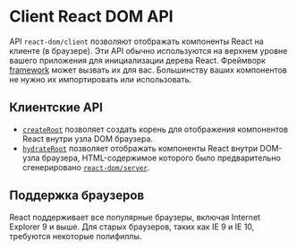 # Client React DOM API

API `react-dom/client` позволяют отображать компоненты React на клиенте (в браузере). Эти API обычно используются на верхнем уровне вашего приложения для инициализации дерева React. Фреймворк [framework](../learn/start-a-new-react-project.md#production-grade-react-frameworks) может вызвать их для вас. Большинству ваших компонентов не нужно их импортировать или использовать.

## Клиентские API

-   [`createRoot`](client-createRoot.md) позволяет создать корень для отображения компонентов React внутри узла DOM браузера.
-   [`hydrateRoot`](client-hydrateRoot.md) позволяет отображать компоненты React внутри DOM-узла браузера, HTML-содержимое которого было предварительно сгенерировано [`react-dom/server`](server.md).

## Поддержка браузеров

React поддерживает все популярные браузеры, включая Internet Explorer 9 и выше. Для старых браузеров, таких как IE 9 и IE 10, требуются некоторые полифиллы.
